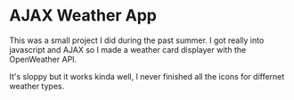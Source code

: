 # AJAX Weather App

This was a small project I did during the past summer.  I got really into javascript and AJAX so I made a weather card displayer with the OpenWeather API.

It's sloppy but it works kinda well, I never finished all the icons for differnet weather types.
